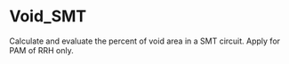 # Void_SMT
Calculate and evaluate the percent of void area in a SMT circuit. Apply for PAM of RRH only.
